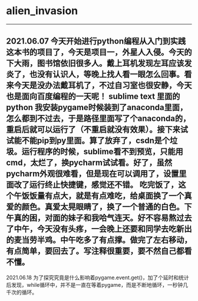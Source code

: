 # alien_invasion
---
2021.06.07 
今天开始进行python编程从入门到实践这本书的项目了，今天是项目一，外星人入侵。今天的下大雨，图书馆依旧很多人。戴上耳机发现左耳应该发炎了，也没有认识人，等晚上找人看一眼怎么回事。看来今天是没办法戴耳机了，不过自习室也很安静，今天也是面向百度编程的一天呢！
sublime text 里面的python 我安装pygame时候装到了anaconda里面，怎么都到不过去，于是路径里面写了个anaconda的，重启后就可以运行了（不重启就没有效果）。接下来试试能不能pip到py里面。算了放弃了，csdn是个垃圾。运行程序的时候，sublime看不到预览，只能用cmd，太烂了，换pycharm试试看。好了，虽然pycharm外观很难看，但是现在可以调用了，设置里面改了运行终止快捷键，感觉还不错。
吃完饭了，这个午饭饭量有点大，就是有点难吃，给桌面换了一个真爱的颜色。真爱太晃眼睛了，换了一个普通的白色。下午真的困，对面的妹子和我哈气连天。好不容易熬过去了中午，今天没有头疼，一会晚上还要和同学去吃新出的麦当劳半鸡。中午吃多了有点撑。做完了左右移动，有点简单，要回去了。写注释很重要，要不然自己都看不懂。
---
2021.06.18
为了探究究竟是什么影响着pygame.event.get()，加了个延时和统计后发现，while循环中，并不是一直在等着pygame，而是不断地循环，一秒钟几千次的循环。
